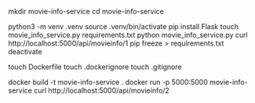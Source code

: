 
mkdir movie-info-service
cd movie-info-service

python3 -m venv .venv
source .venv/bin/activate
pip install Flask
touch movie_info_service.py
requirements.txt
python movie_info_service.py
curl http://localhost:5000/api/movieinfo/1
pip freeze > requirements.txt 
deactivate

touch Dockerfile
touch .dockerignore
touch .gitignore

docker build -t movie-info-service .
docker run -p 5000:5000 movie-info-service
curl http://localhost:5000/api/movieinfo/2